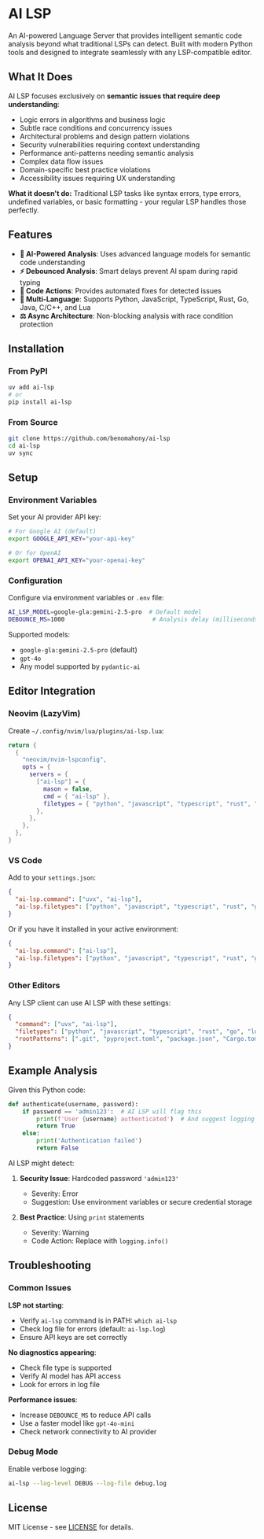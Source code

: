 # AI LSP

An AI-powered Language Server that provides intelligent semantic code analysis beyond what traditional LSPs can detect. Built with modern Python tools and designed to integrate seamlessly with any LSP-compatible editor.

## What It Does

AI LSP focuses exclusively on **semantic issues that require deep understanding**:

- Logic errors in algorithms and business logic
- Subtle race conditions and concurrency issues
- Architectural problems and design pattern violations
- Security vulnerabilities requiring context understanding
- Performance anti-patterns needing semantic analysis
- Complex data flow issues
- Domain-specific best practice violations
- Accessibility issues requiring UX understanding

**What it doesn't do:** Traditional LSP tasks like syntax errors, type errors, undefined variables, or basic formatting - your regular LSP handles those perfectly.

## Features

- **🧠 AI-Powered Analysis**: Uses advanced language models for semantic code understanding
- **⚡ Debounced Analysis**: Smart delays prevent AI spam during rapid typing
- **🔧 Code Actions**: Provides automated fixes for detected issues
- **🎯 Multi-Language**: Supports Python, JavaScript, TypeScript, Rust, Go, Java, C/C++, and Lua
- **⚖️ Async Architecture**: Non-blocking analysis with race condition protection

## Installation

### From PyPI

```bash
uv add ai-lsp
# or
pip install ai-lsp
```

### From Source

```bash
git clone https://github.com/benomahony/ai-lsp
cd ai-lsp
uv sync
```

## Setup

### Environment Variables

Set your AI provider API key:

```bash
# For Google AI (default)
export GOOGLE_API_KEY="your-api-key"

# Or for OpenAI
export OPENAI_API_KEY="your-openai-key" 
```

### Configuration

Configure via environment variables or `.env` file:

```bash
AI_LSP_MODEL=google-gla:gemini-2.5-pro  # Default model
DEBOUNCE_MS=1000                         # Analysis delay (milliseconds)
```

Supported models:

- `google-gla:gemini-2.5-pro` (default)
- `gpt-4o`
- Any model supported by `pydantic-ai`

## Editor Integration

### Neovim (LazyVim)

Create `~/.config/nvim/lua/plugins/ai-lsp.lua`:

```lua
return {
  {
    "neovim/nvim-lspconfig",
    opts = {
      servers = {
        ["ai-lsp"] = {
          mason = false,
          cmd = { "ai-lsp" },
          filetypes = { "python", "javascript", "typescript", "rust", "go", "lua", "java", "cpp", "c" },
        },
      },
    },
  },
}
```

### VS Code

Add to your `settings.json`:

```json
{
  "ai-lsp.command": ["uvx", "ai-lsp"],
  "ai-lsp.filetypes": ["python", "javascript", "typescript", "rust", "go", "lua", "java", "cpp", "c"]
}
```

Or if you have it installed in your active environment:

```json
{
  "ai-lsp.command": ["ai-lsp"],
  "ai-lsp.filetypes": ["python", "javascript", "typescript", "rust", "go", "lua", "java", "cpp", "c"]
}
```

### Other Editors

Any LSP client can use AI LSP with these settings:

```json
{
  "command": ["uvx", "ai-lsp"],
  "filetypes": ["python", "javascript", "typescript", "rust", "go", "lua", "java", "cpp", "c"],
  "rootPatterns": [".git", "pyproject.toml", "package.json", "Cargo.toml", "go.mod"]
}
```

## Example Analysis

Given this Python code:

```python
def authenticate(username, password):
    if password == 'admin123':  # AI LSP will flag this
        print(f'User {username} authenticated')  # And suggest logging
        return True
    else:
        print('Authentication failed')
        return False
```

AI LSP might detect:

1. **Security Issue**: Hardcoded password `'admin123'`
   - Severity: Error
   - Suggestion: Use environment variables or secure credential storage

2. **Best Practice**: Using `print` statements
   - Severity: Warning  
   - Code Action: Replace with `logging.info()`

## Troubleshooting

### Common Issues

**LSP not starting**:

- Verify `ai-lsp` command is in PATH: `which ai-lsp`
- Check log file for errors (default: `ai-lsp.log`)
- Ensure API keys are set correctly

**No diagnostics appearing**:

- Check file type is supported  
- Verify AI model has API access
- Look for errors in log file

**Performance issues**:

- Increase `DEBOUNCE_MS` to reduce API calls
- Use a faster model like `gpt-4o-mini`
- Check network connectivity to AI provider

### Debug Mode

Enable verbose logging:

```bash
ai-lsp --log-level DEBUG --log-file debug.log
```

## License

MIT License - see [LICENSE](LICENSE) for details.
